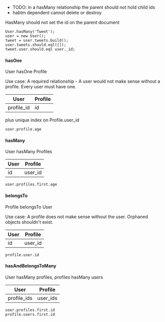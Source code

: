 - TODO: in a hasMany relationship the parent should not hold child ids
- habtm dependent cannot delete or destroy

HasMany should not set the id on the parent document

    User.hasMany('Tweet');
    user = new User();
    tweet = user.tweets.build();
    user.tweets.should.eql([]);
    tweet.user.should.eql user._id;



#### hasOne

User hasOne Profile

Use case: A required relationship - A user would not make sense without a profile. Every user must have one.

| User       | Profile |
|------------|---------|
| profile_id | id      |

plus unique index on Profile.user_id

    user.profile.age

#### hasMany

User hasMany Profiles

| User | Profile |
|------|---------|
| id   | user_id |

    user.profiles.first.age

#### belongsTo

Profile belongsTo User

Use case: A profile does not make sense without the user. Orphaned objects shouldn't exist.

| User       | Profile |
|------------|---------|
| id         | user_id |

    profile.user.id

#### hasAndBelongsToMany

User hasMany profiles, profiles hasMany users

| User        | Profile  |
|-------------|----------|
| profile_ids | user_ids |

    user.profiles.first.id
    profile.users.first.id

